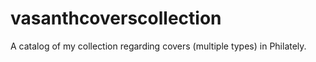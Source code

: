 # vasanthcoverscollection
A catalog of my collection regarding covers (multiple types) in Philately.
